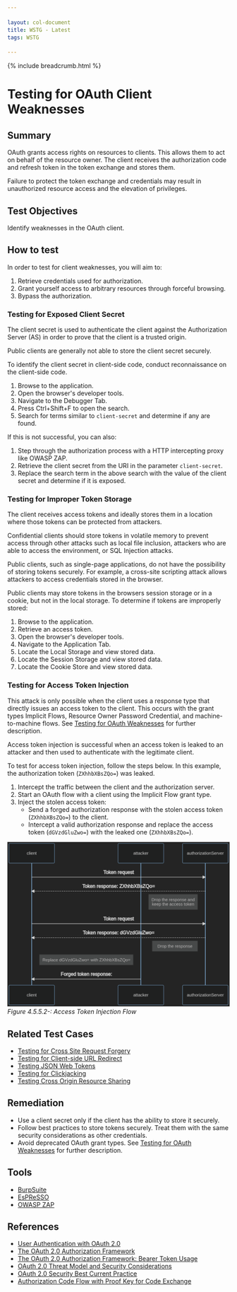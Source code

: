 ```yaml
---

layout: col-document
title: WSTG - Latest
tags: WSTG

---
```


{% include breadcrumb.html %}
# Testing for OAuth Client Weaknesses

## Summary

OAuth grants access rights on resources to clients. This allows them to act on behalf of the resource owner. The client receives the authorization code and refresh token in the token exchange and stores them.

Failure to protect the token exchange and credentials may result in unauthorized resource access and the elevation of privileges.

## Test Objectives

Identify weaknesses in the OAuth client.

## How to test

In order to test for client weaknesses, you will aim to:

1. Retrieve credentials used for authorization.
2. Grant yourself access to arbitrary resources through forceful browsing.
3. Bypass the authorization.

### Testing for Exposed Client Secret

The client secret is used to authenticate the client against the Authorization Server (AS) in order to prove that the client is a trusted origin.

Public clients are generally not able to store the client secret securely.

To identify the client secret in client-side code, conduct reconnaissance on the client-side code.

1. Browse to the application.
2. Open the browser's developer tools.
3. Navigate to the Debugger Tab.
4. Press Ctrl+Shift+F to open the search.
5. Search for terms similar to `client-secret` and determine if any are found.

If this is not successful, you can also:

1. Step through the authorization process with a HTTP intercepting proxy like OWASP ZAP.
2. Retrieve the client secret from the URI in the parameter `client-secret`.
3. Replace the search term in the above search with the value of the client secret and determine if it is exposed.

### Testing for Improper Token Storage

The client receives access tokens and ideally stores them in a location where those tokens can be protected from attackers.

Confidential clients should store tokens in volatile memory to prevent access through other attacks such as local file inclusion, attackers who are able to access the environment, or SQL Injection attacks.

Public clients, such as single-page applications, do not have the possibility of storing tokens securely. For example, a cross-site scripting attack allows attackers to access credentials stored in the browser.

Public clients may store tokens in the browsers session storage or in a cookie, but not in the local storage. To determine if tokens are improperly stored:

1. Browse to the application.
2. Retrieve an access token.
3. Open the browser's developer tools.
4. Navigate to the Application Tab.
5. Locate the Local Storage and view stored data.
6. Locate the Session Storage and view stored data.
7. Locate the Cookie Store and view stored data.

### Testing for Access Token Injection

This attack is only possible when the client uses a response type that directly issues an access token to the client. This occurs with the grant types Implicit Flows, Resource Owner Password Credential, and machine-to-machine flows. See [Testing for OAuth Weaknesses](05-Testing_for_OAuth_Weaknesses.md) for further description.

Access token injection is successful when an access token is leaked to an attacker and then used to authenticate with the legitimate client.

To test for access token injection, follow the steps below. In this example, the authorization token (`ZXhhbXBsZQo=`) was leaked.

1. Intercept the traffic between the client and the authorization server.
2. Start an OAuth flow with a client using the Implicit Flow grant type.
3. Inject the stolen access token:
    - Send a forged authorization response with the stolen access token (`ZXhhbXBsZQo=`) to the client.
    - Intercept a valid authorization response and replace the access token (`dGVzdGluZwo=`) with the leaked one (`ZXhhbXBsZQo=`).

![A diagram of the access token injection flow](images/token-injection.png)\
*Figure 4.5.5.2-: Access Token Injection Flow*

## Related Test Cases

- [Testing for Cross Site Request Forgery](../06-Session_Management_Testing/05-Testing_for_Cross_Site_Request_Forgery.md)
- [Testing for Client-side URL Redirect](../11-Client-side_Testing/04-Testing_for_Client-side_URL_Redirect.md)
- [Testing JSON Web Tokens](../06-Session_Management_Testing/10-Testing_JSON_Web_Tokens.md)
- [Testing for Clickjacking](../11-Client-side_Testing/09-Testing_for_Clickjacking.md)
- [Testing Cross Origin Resource Sharing](../11-Client-side_Testing/07-Testing_Cross_Origin_Resource_Sharing.md)

## Remediation

- Use a client secret only if the client has the ability to store it securely.
- Follow best practices to store tokens securely. Treat them with the same security considerations as other credentials.
- Avoid deprecated OAuth grant types. See [Testing for OAuth Weaknesses](05-Testing_for_OAuth_Weaknesses.md) for further description.

## Tools

- [BurpSuite](https://portswigger.net/burp/releases)
- [EsPReSSO](https://github.com/portswigger/espresso)
- [OWASP ZAP](https://www.zaproxy.org/)

## References

- [User Authentication with OAuth 2.0](https://oauth.net/articles/authentication/)
- [The OAuth 2.0 Authorization Framework](https://datatracker.ietf.org/doc/html/rfc6749)
- [The OAuth 2.0 Authorization Framework: Bearer Token Usage](https://datatracker.ietf.org/doc/html/rfc6750)
- [OAuth 2.0 Threat Model and Security Considerations](https://datatracker.ietf.org/doc/html/rfc6819)
- [OAuth 2.0 Security Best Current Practice](https://datatracker.ietf.org/doc/html/draft-ietf-oauth-security-topics-16)
- [Authorization Code Flow with Proof Key for Code Exchange](https://auth0.com/docs/authorization/flows/authorization-code-flow-with-proof-key-for-code-exchange-pkce)
